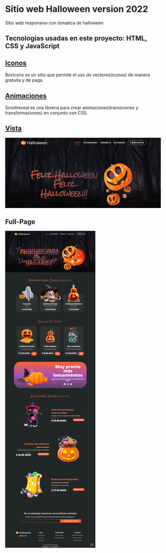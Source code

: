 #   Sitio web Halloween version 2022

Sitio web responsivo con tematica de halloween

## Tecnologías usadas en este proyecto: HTML, CSS y JavaScript


## [Iconos](https://boxicons.com/usage)
Boxicons es un  sitio que permite el uso de vectores(iconos) de manera gratuita y de paga.

## [Animaciones](https://unpkg.com/scrollreveal)
Scrollreveal es una libreria para crear animaciones(transiciones y transformaciones) en conjunto con CSS.



## [Vista]()
<p aling="center">
    <img src="./assets/preview/preview.png" alt="">
</p>


## Full-Page
<p aling="center">
    <img src="./assets/preview/FullPage.png" alt="">
</p>